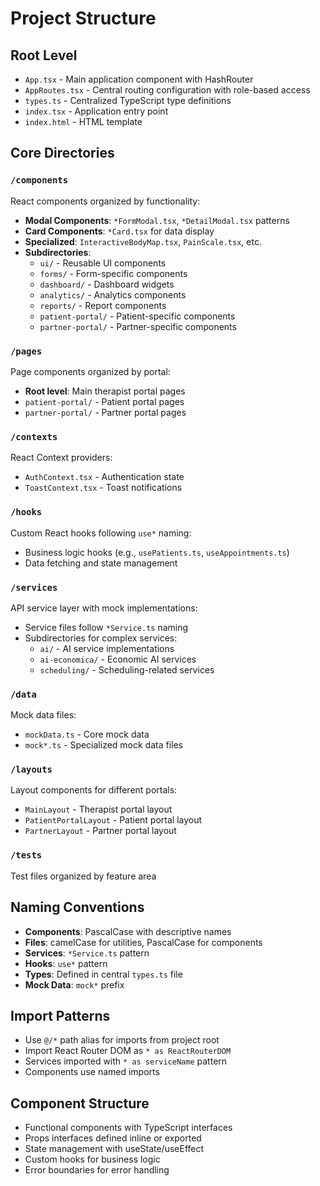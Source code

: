 # Project Structure

## Root Level
- `App.tsx` - Main application component with HashRouter
- `AppRoutes.tsx` - Central routing configuration with role-based access
- `types.ts` - Centralized TypeScript type definitions
- `index.tsx` - Application entry point
- `index.html` - HTML template

## Core Directories

### `/components`
React components organized by functionality:
- **Modal Components**: `*FormModal.tsx`, `*DetailModal.tsx` patterns
- **Card Components**: `*Card.tsx` for data display
- **Specialized**: `InteractiveBodyMap.tsx`, `PainScale.tsx`, etc.
- **Subdirectories**: 
  - `ui/` - Reusable UI components
  - `forms/` - Form-specific components
  - `dashboard/` - Dashboard widgets
  - `analytics/` - Analytics components
  - `reports/` - Report components
  - `patient-portal/` - Patient-specific components
  - `partner-portal/` - Partner-specific components

### `/pages`
Page components organized by portal:
- **Root level**: Main therapist portal pages
- `patient-portal/` - Patient portal pages
- `partner-portal/` - Partner portal pages

### `/contexts`
React Context providers:
- `AuthContext.tsx` - Authentication state
- `ToastContext.tsx` - Toast notifications

### `/hooks`
Custom React hooks following `use*` naming:
- Business logic hooks (e.g., `usePatients.ts`, `useAppointments.ts`)
- Data fetching and state management

### `/services`
API service layer with mock implementations:
- Service files follow `*Service.ts` naming
- Subdirectories for complex services:
  - `ai/` - AI service implementations
  - `ai-economica/` - Economic AI services
  - `scheduling/` - Scheduling-related services

### `/data`
Mock data files:
- `mockData.ts` - Core mock data
- `mock*.ts` - Specialized mock data files

### `/layouts`
Layout components for different portals:
- `MainLayout` - Therapist portal layout
- `PatientPortalLayout` - Patient portal layout
- `PartnerLayout` - Partner portal layout

### `/tests`
Test files organized by feature area

## Naming Conventions
- **Components**: PascalCase with descriptive names
- **Files**: camelCase for utilities, PascalCase for components
- **Services**: `*Service.ts` pattern
- **Hooks**: `use*` pattern
- **Types**: Defined in central `types.ts` file
- **Mock Data**: `mock*` prefix

## Import Patterns
- Use `@/*` path alias for imports from project root
- Import React Router DOM as `* as ReactRouterDOM`
- Services imported with `* as serviceName` pattern
- Components use named imports

## Component Structure
- Functional components with TypeScript interfaces
- Props interfaces defined inline or exported
- State management with useState/useEffect
- Custom hooks for business logic
- Error boundaries for error handling